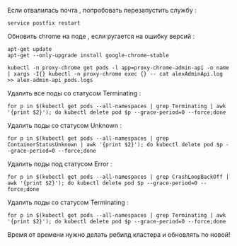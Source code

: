 Если отвалилась почта , попробовать перезапустить службу :
```
service postfix restart
```

Обновить chrome на поде , если ругается на ошибку версий : 
```
apt-get update
apt-get --only-upgrade install google-chrome-stable
```

```
kubectl -n proxy-chrome get pods -l app=proxy-chrome-admin-api -o name | xargs -I{} kubectl -n proxy-chrome exec {} -- cat alexAdminApi.log >> alex-admin-api_pods.logs
```

Удалить все поды со статусом Terminating : 
```
for p in $(kubectl get pods --all-namespaces | grep Terminating | awk '{print $2}'); do kubectl delete pod $p --grace-period=0 --force;done
```

Удалить поды со статусом Unknown : 
```
for p in $(kubectl get pods --all-namespaces | grep ContainerStatusUnknown | awk '{print $2}'); do kubectl delete pod $p --grace-period=0 --force;done
```

Удалить поды под статусом Error : 

```
for p in $(kubectl get pods --all-namespaces | grep CrashLoopBackOff | awk '{print $2}'); do kubectl delete pod $p --grace-period=0 --force;done
```

Удалить поды со статусом Terminating : 

```
for p in $(kubectl get pods --all-namespaces | grep Terminating | awk '{print $2}'); do kubectl delete pod $p --grace-period=0 --force;done
```

Время от времени нужно делать ребилд кластера и обновлять по новой! 


